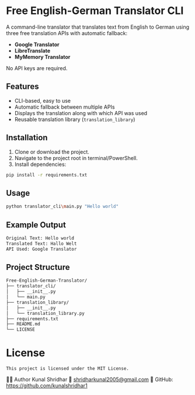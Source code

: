 # Free English-German Translator CLI

A command-line translator that translates text from English to German using three free translation APIs with automatic fallback:

- **Google Translator**
- **LibreTranslate**
- **MyMemory Translator**

No API keys are required.


## Features

- CLI-based, easy to use
- Automatic fallback between multiple APIs
- Displays the translation along with which API was used
- Reusable translation library (`translation_library`)



## Installation

1. Clone or download the project.
2. Navigate to the project root in terminal/PowerShell.
3. Install dependencies:

```bash
pip install -r requirements.txt
```
## Usage
```bash
python translator_cli\main.py "Hello world"
```
## Example Output
```bash
Original Text: Hello world
Translated Text: Hallo Welt
API Used: Google Translator
```
## Project Structure
```bash
Free-English-German-Translator/
├── translator_cli/
│   ├── __init__.py
│   └── main.py
├── translation_library/
│   ├── __init__.py
│   └── translation_library.py
├── requirements.txt
├── README.md
└── LICENSE
```
# License

    This project is licensed under the MIT License.


👨‍💻 Author
Kunal Shridhar
📧 shridharkunal2005@gmail.com
🔗 GitHub: https://github.com/kunalshridhar1







